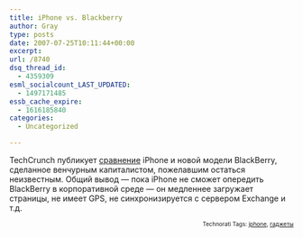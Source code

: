 ```yaml
---
title: iPhone vs. Blackberry
author: Gray
type: posts
date: 2007-07-25T10:11:44+00:00
excerpt:
url: /8740
dsq_thread_id:
  - 4359309
esml_socialcount_LAST_UPDATED:
  - 1497171485
essb_cache_expire:
  - 1616185840
categories:
  - Uncategorized

---
```








TechCrunch публикует <a href="http://www.techcrunch.com/2007/07/25/iphone-v-blackberry-side-by-side-two-week-comparison/" target="_blank">сравнение</a> iPhone и новой модели BlackBerry, сделанное венчурным капиталистом, пожелавшим остаться неизвестным. Общий вывод &#8212; пока iPhone не сможет опередить BlackBerry в корпоративной среде &#8212; он медленнее загружает страницы, не имеет GPS, не синхронизируется с сервером Exchange и т.д.  
<!-- technorati tags start -->

<p style="text-align:right;font-size:10px;">
  Technorati Tags: <a href="http://www.technorati.com/tag/iphone" rel="tag">iphone</a>, <a href="http://www.technorati.com/tag/гаджеты" rel="tag">гаджеты</a>
</p>

<!-- technorati tags end -->